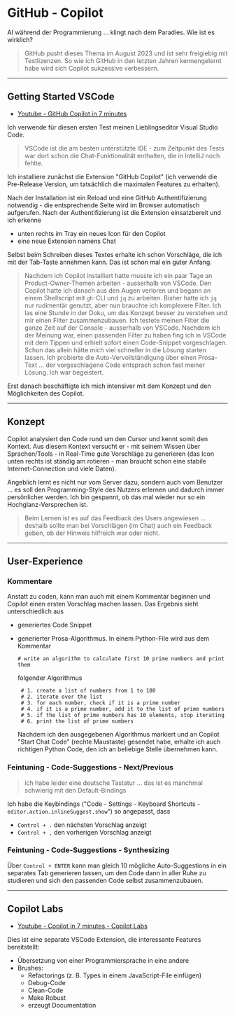 # GitHub - Copilot

AI während der Programmierung ... klingt nach dem Paradies. Wie ist es wirklich?

> GitHub pusht dieses Thema im August 2023 und ist sehr freigiebig mit Testlizenzen. So wie ich GitHub in den letzten Jahren kennengelernt habe wird sich Copilot sukzessive verbessern.

---

## Getting Started VSCode

* [Youtube - GitHub Copilot in 7 minutes](https://www.youtube.com/watch?v=hPVatUSvZq0)

Ich verwende für diesen ersten Test meinen Lieblingseditor Visual Studio Code.

> VSCode ist die am besten unterstützte IDE - zum Zeitpunkt des Tests war dort schon die Chat-Funktionalität enthalten, die in IntelliJ noch fehlte.

Ich installiere zunächst die Extension "GitHub Copilot" (ich verwende die Pre-Release Version, um tatsächlich die maximalen Features zu erhalten).

Nach der Installation ist ein Reload und eine GitHub Authentifizierung notwendig - die entsprechende Seite wird im Browser automatisch aufgerufen. Nach der Authentifizierung ist die Extension einsatzbereit und ich erkenne

* unten rechts im Tray ein neues Icon für den Copilot
* eine neue Extension namens Chat

Selbst beim Schreiben dieses Textes erhalte ich schon Vorschläge, die ich mit der Tab-Taste annehmen kann. Das ist schon mal ein guter Anfang.

> Nachdem ich Copilot installiert hatte musste ich ein paar Tage an Product-Owner-Themen arbeiten - ausserhalb von VSCode. Den Copilot hatte ich danach aus den Augen verloren und begann an einem Shellscript mit `gh`-CLI und `jq` zu arbeiten. Bisher hatte ich `jq` nur rudimentär genutzt, aber nun brauchte ich komplexere Filter. Ich las eine Stunde in der Doku, um das Konzept besser zu verstehen und mir einen Filter zusammenzubauen. Ich testete meinen Filter die ganze Zeit auf der Console - ausserhalb von VSCode. Nachdem ich der Meinung war, einen passenden Filter zu haben fing ich in VSCode mit dem Tippen und erhielt sofort einen Code-Snippet vorgeschlagen. Schon das allein hätte mich viel schneller in die Lösung starten lassen. Ich probierte die Auto-Vervollständigung über einen Prosa-Text ... der vorgeschlagene Code entsprach schon fast meiner Lösung. Ich war begeistert.

Erst danach beschäftigte ich mich intensiver mit dem Konzept und den Möglichkeiten des Copilot.

---

## Konzept

Copilot analysiert den Code rund um den Cursor und kennt somit den Kontext. Aus diesem Kontext versucht er - mit seinem Wissen über Sprachen/Tools - in Real-Time gute Vorschläge zu generieren (das Icon unten rechts ist ständig am rotieren - man braucht schon eine stabile Internet-Connection und viele Daten).

Angeblich lernt es nicht nur vom Server dazu, sondern auch vom Benutzer ... es soll den Programming-Style des Nutzers erlernen und dadurch immer persönlicher werden. Ich bin gespannt, ob das mal wieder nur so ein Hochglanz-Versprechen ist.

> Beim Lernen ist es auf das Feedback des Users angewiesen ... deshalb sollte man bei Vorschlägen (im Chat) auch ein Feedback geben, ob der Hinweis hilfreich war oder nicht.

---

## User-Experience

### Kommentare

Anstatt zu coden, kann man auch mit einem Kommentar beginnen und Copilot einen ersten Vorschlag machen lassen. Das Ergebnis sieht unterschiedlich aus

* generiertes Code Snippet
* generierter Prosa-Algorithmus. In einem Python-File wird aus dem Kommentar

  ```
  # write an algorithm to calculate first 10 prime numbers and print them
  ```
  
  folgender Algorithmus
  
  ```
   # 1. create a list of numbers from 1 to 100
   # 2. iterate over the list
   # 3. for each number, check if it is a prime number
   # 4. if it is a prime number, add it to the list of prime numbers
   # 5. if the list of prime numbers has 10 elements, stop iterating
   # 6. print the list of prime numbers
  ```

  Nachdem ich den ausgegebenen Algorithmus markiert und an Copilot "Start Chat Code" (rechte Maustaste) gesendet habe, erhalte ich auch richtigen Python Code, den ich an beliebige Stelle übernehmen kann.

### Feintuning - Code-Suggestions - Next/Previous

> ich habe leider eine deutsche Tastatur ... das ist es manchmal schwierig mit den Default-Bindings

Ich habe die Keybindings ("Code - Settings - Keyboard Shortcuts - `editor.action.inlineSuggest.show`") so angepasst, dass

* `Control + .` den nächsten Vorschlag anzeigt
* `Control + ,` den vorherigen Vorschlag anzeigt

### Feintuning - Code-Suggestions - Synthesizing

Über `Control + ENTER` kann man gleich 10 mögliche Auto-Suggestions in ein separates Tab generieren lassen, um den Code dann in aller Ruhe zu studieren und sich den passenden Code selbst zusammenzubauen.

---

## Copilot Labs

* [Youtube - Copilot in 7 minutes - Copilot Labs](https://youtu.be/hPVatUSvZq0?t=189)

Dies ist eine separate VSCode Extension, die interessante Features bereitstellt:

* Übersetzung von einer Programmiersprache in eine andere
* Brushes:
  * Refactorings (z. B. Types in einem JavaScript-File einfügen)
  * Debug-Code
  * Clean-Code
  * Make Robust
  * erzeugt Documentation